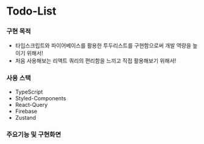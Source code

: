 
# Todo-List
### 구현 목적
- 타입스크립트와 파이어베이스를 활용한 투두리스트를 구현함으로써 개발 역량을 높이기 위해서!
- 처음 사용해보는 리액트 쿼리의 편리함을 느끼고 직접 활용해보기 위해서!


### 사용 스택
- TypeScript
- Styled-Components
- React-Query
- Firebase
- Zustand

### 주요기능 및 구현화면


